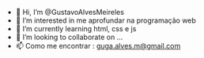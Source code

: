- 👋 Hi, I’m @GustavoAlvesMeireles
- 👀 I’m interested in  me aprofundar na programação web
- 🌱 I’m currently learning  html, css e js
- 💞️ I’m looking to collaborate on ...
- 📫 Como me  encontrar : guga.alves.m@gmail.com


<!---
GustavoAlvesMeireles/GustavoAlvesMeireles is a ✨ special ✨ repository because its `README.md` (this file) appears on your GitHub profile.
You can click the Preview link to take a look at your changes.
--->
